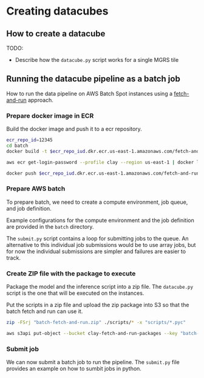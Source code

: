 # Creating datacubes

## How to create a datacube

TODO:
- Describe how the `datacube.py` script works for a single MGRS tile

## Running the datacube pipeline as a batch job

How to run the data pipeline on AWS Batch Spot instances using
a [fetch-and-run](https://aws.amazon.com/blogs/compute/creating-a-simple-fetch-and-run-aws-batch-job/)
approach.

### Prepare docker image in ECR

Build the docker image and push it to a ecr repository.

```bash
ecr_repo_id=12345
cd batch
docker build -t $ecr_repo_iud.dkr.ecr.us-east-1.amazonaws.com/fetch-and-run .

aws ecr get-login-password --profile clay --region us-east-1 | docker login --username AWS --password-stdin $ecr_repo_iud.dkr.ecr.us-east-1.amazonaws.com

docker push $ecr_repo_iud.dkr.ecr.us-east-1.amazonaws.com/fetch-and-run:latest
```

### Prepare AWS batch

To prepare batch, we need to create a compute environment, job queue, and job
definition.

Example configurations for the compute environment and the job definition are
provided in the `batch` directory.

The `submit.py` script contains a loop for submitting jobs to the queue. An
alternative to this individual job submissions would be to use array jobs, but
for now the individual submissions are simpler and failures are easier to track.

### Create ZIP file with the package to execute

Package the model and the inference script into a zip file. The `datacube.py`
script is the one that will be executed on the instances.

Put the scripts in a zip file and upload the zip package into S3 so that
the batch fetch and run can use it.

```bash
zip -FSrj "batch-fetch-and-run.zip" ./scripts/* -x "scripts/*.pyc"

aws s3api put-object --bucket clay-fetch-and-run-packages --key "batch-fetch-and-run.zip" --body "batch-fetch-and-run.zip"
```

### Submit job

We can now submit a batch job to run the pipeline. The `submit.py` file
provides an example on how to sumbit jobs in python.
